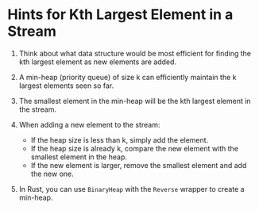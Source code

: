 # Hints for Kth Largest Element in a Stream

1. Think about what data structure would be most efficient for finding the kth largest element as new elements are added.

2. A min-heap (priority queue) of size k can efficiently maintain the k largest elements seen so far.

3. The smallest element in the min-heap will be the kth largest element in the stream.

4. When adding a new element to the stream:
   - If the heap size is less than k, simply add the element.
   - If the heap size is already k, compare the new element with the smallest element in the heap.
   - If the new element is larger, remove the smallest element and add the new one.

5. In Rust, you can use `BinaryHeap` with the `Reverse` wrapper to create a min-heap.
